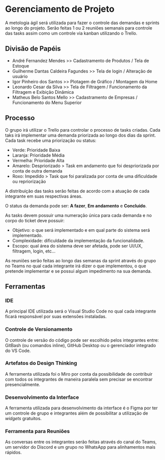 # Gerenciamento de Projeto

A metologia ágil será utilizada para fazer o controle das demandas e sprints ao longo do projeto. Serão feitas 1 ou 2 reuniões semanais para controle das tasks assim como um controle via kanban utilizando o Trello.

## Divisão de Papéis


- André Fernandez Mendes >> Cadastramento de Produtos / Tela de Estoque
- Guilherme Dantas Caldeira Fagundes >> Tela de login / Alteração de usuário
- Igor Pinheiro dos Santos >> Plotagem de Gráfico / Montagem da Home 
- Leonardo Cesar da Silva >> Tela de Filtragem / Funcionamento da Filtragem e Exibição Dinâmica
- Matheus Belo Santos Mello >>  Cadastramento de Empresas / Funcionamento do Menu Superior

## Processo

O grupo irá utilizar o Trello para controlar o processo de tasks criadas. Cada taks irá implementar uma demanda priorizada ao longo dos dias da sprint. Cada task recebe uma priorização ou status:
* Verde: Prioridade Baixa
* Laranja: Prioridade Média
* Vermelha: Prioridade Alta
* Amarelo: Despriorizado > Task em andamento que foi despriorizada por conta de outra demanda
* Roxo: Impedido > Task que foi paralizada por conta de uma dificuldade ou repriorização

A distribuição das tasks serão feitas de acordo com a atuação de cada integrante em suas respectivas áreas.

O status da demanda pode ser: **A fazer**, **Em andamento** e **Concluído**.

As tasks devem possuir uma numeração única para cada demanda e no corpo do ticket deve possuir:
* Objetivo: o que será implementado e em qual parte do sistema será implementado.
* Complexidade: dificuldade da implementação da funcionalidade.
* Escopo: qual área do sistema deve ser afetada, pode ser UI/UX, filtragem, login, etc...

As reuniões serão feitas ao longo das semanas da sprint através do grupo no Teams no qual cada integrante irá dizer o que implementou, o que pretende implementar e se possui algum impedimento na sua demanda.


## Ferramentas

### IDE
A principal IDE utilizada será o Visual Studio Code no qual cada integrante ficará responsável por suas extensões instaladas.

### Controle de Versionamento
O controle de versão do código pode ser escolhido pelos integrantes entre: GitBash (ou comandos inline), GitHub Desktop ou o gerenciador integrado do VS Code.

### Artefatos do Design Thinking
A ferramenta utilizada foi o Miro por conta da possibilidade de contribuir com todos os integrantes de maneira paralela sem precisar se encontrar presencialmente.

### Desenvolvimento da Interface
A ferramenta utilizada para desenvolvimento da interface é o Figma por ter um controle de grupo e integrantes além de possibilitar a utilização de _widgets_ gratuitos.

### Ferramenta para Reuniões
As conversas entre os integrantes serão feitas através do canal do Teams, um servidor do Discord e um grupo no WhatsApp para alinhamentos mais rápidos.
